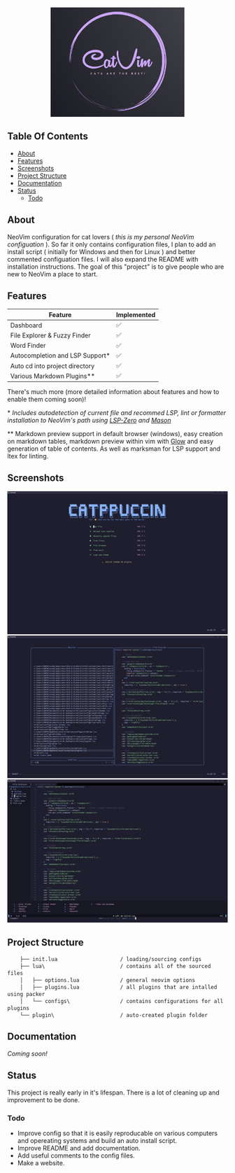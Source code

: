 <br/>

<p align="center">
 <img src="logo.PNG" height="250">
</p>


## Table Of Contents

- [About](#about)
- [Features](#feature)
- [Screenshots](#screenshots)
- [Project Structure](#project-structure)
- [Documentation](#documentation)
- [Status](#status)
    - [Todo](#todo)


## About

NeoVim configuration for cat lovers ( _this is my personal NeoVim configuation_ ). So far it only contains configuration files, I plan to add an install script ( initially for Windows and then for Linux ) and better commented configuation files. I will also expand the README with installation instructions. The goal of this "project" is to give people who are new to NeoVim a place to start.

## Features

| Feature                         | Implemented |
|---------------------------------|-------------|
| Dashboard                       | ✅          |
| File Explorer & Fuzzy Finder    | ✅          |
| Word Finder                     | ✅          |
| Autocompletion and LSP Support* | ✅          |
| Auto cd into project directory  | ✅          |
| Various Markdown Plugins**      | ✅          |

There's much more (more detailed information about features and how to enable them coming soon)!


\* _Includes autodetection of current file and recommed LSP, lint or formatter installation to NeoVim's path using [LSP-Zero](https://github.com/VonHeikemen/lsp-zero.nvim) and [Mason](https://github.com/williamboman/mason.nvim)_

\** Markdown preview support in default browser (windows), easy creation on markdown tables, markdown preview within vim with [Glow](https://github.com/charmbracelet/glow) and easy generation of table of contents. As well as marksman for LSP support and ltex for linting.

## Screenshots

![screen1](screenshots/Capture.PNG)
![screen2](screenshots/Capture2.PNG)
![screen3](screenshots/Capture3.PNG)

## Project Structure

```
    ├── init.lua                    / loading/sourcing configs
    ├── lua\                        / contains all of the sourced files
    │   ├── options.lua             / general neovim options 
    │   ├── plugins.lua             / all plugins that are intalled using packer
    │   └── configs\                / contains configurations for all plugins 
    └── plugin\                     / auto-created plugin folder
```

## Documentation

_Coming soon!_

## Status

This project is really early in it's lifespan. There is a lot of cleaning up and improvement to be done.

### Todo

- Improve config so that it is easily reproducable on various computers and opereating systems and build an auto install script.
- Improve README and add documentation.
- Add useful comments to the config files.
- Make a website.
